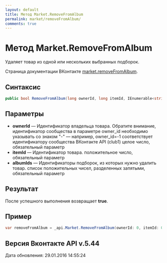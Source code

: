 ```yaml
---
layout: default
title: Метод Market.RemoveFromAlbum
permalink: market/removeFromAlbum/
comments: true
---
```

# Метод Market.RemoveFromAlbum
Удаляет товар из одной или нескольких выбранных подборок.

Страница документации ВКонтакте [market.removeFromAlbum](https://vk.com/dev/market.removeFromAlbum).

## Синтаксис
``` csharp
public bool RemoveFromAlbum(long ownerId, long itemId, IEnumerable<string> albumIds)
```

## Параметры
+ **ownerId** — Идентификатор владельца товара. 
Обратите внимание, идентификатор сообщества в параметре owner_id необходимо указывать со знаком "-" — например, owner_id=-1 соответствует идентификатору сообщества ВКонтакте API (club1)  целое число, обязательный параметр
+ **itemId** — Идентификатор товара. положительное число, обязательный параметр
+ **albumIds** — Идентификаторы подборок, из которых нужно удалить товар. список положительных чисел, разделенных запятыми, обязательный параметр

## Результат
После успешного выполнения возвращает **true**.

## Пример
``` csharp
var removeFromAlbum = _api.Market.RemoveFromAlbum(ownerId: 0, itemId: 0, albumIds: );
```

## Версия Вконтакте API v.5.44
Дата обновления: 29.01.2016 14:55:24
